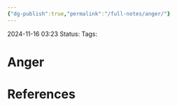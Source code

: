 ```yaml
---
{"dg-publish":true,"permalink":"/full-notes/anger/"}
---
```



2024-11-16 03:23
Status: 
Tags: 

# Anger


# References

